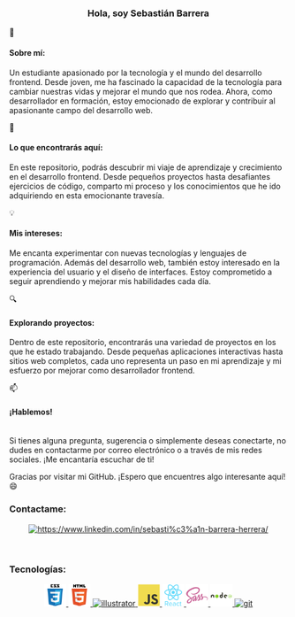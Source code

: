 <h3 align="center">Hola, soy Sebastián Barrera</h3>
👦 <h4 align="left"> Sobre mí: </h4> 
Un estudiante apasionado por la tecnología y el mundo del desarrollo frontend. Desde joven, me ha fascinado la capacidad de la tecnología para cambiar nuestras vidas y mejorar el mundo que nos rodea. Ahora, como desarrollador en formación, estoy emocionado de explorar y contribuir al apasionante campo del desarrollo web.
<br />

🌱 <h4 align="left">Lo que encontrarás aquí:</h4> 
En este repositorio, podrás descubrir mi viaje de aprendizaje y crecimiento en el desarrollo frontend. Desde pequeños proyectos hasta desafiantes ejercicios de código, comparto mi proceso y los conocimientos que he ido adquiriendo en esta emocionante travesía.

💡  <h4 align="left" > Mis intereses: </h4> 
Me encanta experimentar con nuevas tecnologías y lenguajes de programación. Además del desarrollo web, también estoy interesado en la experiencia del usuario y el diseño de interfaces. Estoy comprometido a seguir aprendiendo y mejorar mis habilidades cada día.

🔍  <h4 align="left">   Explorando proyectos: </h4> 
Dentro de este repositorio, encontrarás una variedad de proyectos en los que he estado trabajando. Desde pequeñas aplicaciones interactivas hasta sitios web completos, cada uno representa un paso en mi aprendizaje y mi esfuerzo por mejorar como desarrollador frontend.

📫  <h4 align="left"> ¡Hablemos! </h4>  
Si tienes alguna pregunta, sugerencia o simplemente deseas conectarte, no dudes en contactarme por correo electrónico o a través de mis redes sociales. ¡Me encantaría escuchar de ti!

Gracias por visitar mi GitHub. ¡Espero que encuentres algo interesante aquí! 😄

<h3 align="left">Contactame:</h3>
<p align="center">
<a href="https://www.linkedin.com/in/sebasti%C3%A1n-barrera-herrera/" target="blank"><img align="center" src="https://raw.githubusercontent.com/rahuldkjain/github-profile-readme-generator/master/src/images/icons/Social/linked-in-alt.svg" alt="https://www.linkedin.com/in/sebasti%c3%a1n-barrera-herrera/" height="30" width="40" /></a>
</p>

<br/>

<h3 align="left">Tecnologías:</h3>
<p align="center"> <a href="https://www.w3schools.com/css/" target="_blank" rel="noreferrer"> <img src="https://raw.githubusercontent.com/devicons/devicon/master/icons/css3/css3-original-wordmark.svg" alt="css3" width="40" height="40"/> </a> <a href="https://www.w3.org/html/" target="_blank" rel="noreferrer"> <img src="https://raw.githubusercontent.com/devicons/devicon/master/icons/html5/html5-original-wordmark.svg" alt="html5" width="40" height="40"/> </a> <a href="https://www.adobe.com/in/products/illustrator.html" target="_blank" rel="noreferrer"> <img src="https://www.vectorlogo.zone/logos/adobe_illustrator/adobe_illustrator-icon.svg" alt="illustrator" width="40" height="40"/> </a> <a href="https://developer.mozilla.org/en-US/docs/Web/JavaScript" target="_blank" rel="noreferrer"> <img src="https://raw.githubusercontent.com/devicons/devicon/master/icons/javascript/javascript-original.svg" alt="javascript" width="40" height="40"/> </a> <a href="https://reactjs.org/" target="_blank" rel="noreferrer"> <img src="https://raw.githubusercontent.com/devicons/devicon/master/icons/react/react-original-wordmark.svg" alt="react" width="40" height="40"/> </a> <a href="https://sass-lang.com" target="_blank" rel="noreferrer"> <img src="https://raw.githubusercontent.com/devicons/devicon/master/icons/sass/sass-original.svg" alt="sass" width="40" height="40"/> </a>
<a href="https://nodejs.org" target="_blank" rel="noreferrer"> <img src="https://raw.githubusercontent.com/devicons/devicon/master/icons/nodejs/nodejs-original-wordmark.svg" alt="nodejs" width="40" height="40"/> </a>
  <a href="https://git-scm.com/" target="_blank" rel="noreferrer"> <img src="https://www.vectorlogo.zone/logos/git-scm/git-scm-icon.svg" alt="git" width="40" height="40"/> </a>
</p>





